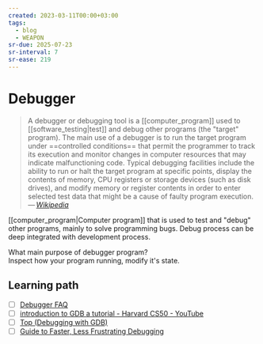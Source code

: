 ```yaml
---
created: 2023-03-11T00:00+03:00
tags:
  - blog
  - WEAPON
sr-due: 2025-07-23
sr-interval: 7
sr-ease: 219
---
```


# Debugger

> A debugger or debugging tool is a [[computer_program]] used to [[software_testing|test]] and debug other programs (the "target" program). The main use of a debugger is to run the target program under ==controlled conditions== that permit the programmer to track its execution and monitor changes in computer resources that may indicate malfunctioning code. Typical debugging facilities include the ability to run or halt the target program at specific points, display the contents of memory, CPU registers or storage devices (such as disk drives), and modify memory or register contents in order to enter selected test data that might be a cause of faulty program execution.\
> — <cite>[Wikipedia](https://en.wikipedia.org/wiki/Debugger)</cite>

[[computer_program|Computer program]] that is used to test and "debug" other programs, mainly to solve programming bugs. Debug process can be deep integrated with development process.

What main purpose of debugger program?
<br class="f">
Inspect how your program running, modify it's state.

## Learning path

- [ ] [Debugger FAQ](http://websites.umich.edu/~eecs381/generalFAQ/Debugging.html)
- [ ] [introduction to GDB a tutorial - Harvard CS50 - YouTube](https://www.youtube.com/watch?v=sCtY--xRUyI)
- [ ] [Top (Debugging with GDB)](https://sourceware.org/gdb/current/onlinedocs/gdb.html/)
- [ ] [Guide to Faster, Less Frustrating Debugging](https://heather.cs.ucdavis.edu/matloff/public_html/UnixAndC/CLanguage/Debug.html)
